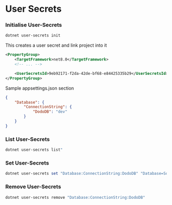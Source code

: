# User Secrets

### Initialise User-Secrets
```powershell
dotnet user-secrets init
```

This creates a user secret and link project into it
```xml
<PropertyGroup>
    <TargetFramework>net8.0</TargetFramework>
    <!-- ... -->

    <UserSecretsId>9eb92171-f2da-42de-bf68-e84425335b29</UserSecretsId>
</PropertyGroup>
```

Sample appsettings.json section
```json
{
    "Database": {
        "ConnectionString": {
            "DodoDB": "dev"
        }
    }
}
```

### List User-Secrets
```powershell
dotnet user-secrets list"
```

### Set User-Secrets
```powershell
dotnet user-secrets set "Database:ConnectionString:DodoDB" "Database=SomeDB.db;Username=someuser;Password=****"
```

### Remove User-Secrets
```powershell
dotnet user-secrets remove "Database:ConnectionString:DodoDB"
```